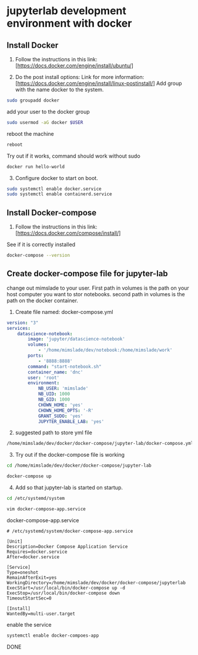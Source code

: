# jupyterlab development environment with docker
## Install Docker
1. Follow the instructions in this link: [https://docs.docker.com/engine/install/ubuntu/]

2. Do the post install options:
Link for more information: [https://docs.docker.com/engine/install/linux-postinstall/]
Add group with the name docker to the system.
```sh
sudo groupadd docker
```

add your user to the docker group
```sh
sudo usermod -aG docker $USER
```

reboot the machine
```sh
reboot
```

Try out if it works, command should work without sudo
```sh
docker run hello-world
```

3. Configure docker to start on boot.
```sh
sudo systemctl enable docker.service
sudo systemctl enable containerd.service
```

## Install Docker-compose
1. Follow the instructions in this link: [https://docs.docker.com/compose/install/]

See if it is correctly installed
```sh
docker-compose --version
```

## Create docker-compose file for jupyter-lab
change out mimslade to your user.
First path in volumes is the path on your host computer you want to stor notebooks.
second path in volumes is the path on the docker container.
1. Create file named: docker-compose.yml
```yml
version: "3"
services:
    datascience-notebook:
        image: 'jupyter/datascience-notebook'
        volumes:
            - '/home/mimslade/dev/notebook:/home/mimslade/work'
        ports:
            - '8888:8888'
        command: "start-notebook.sh"
        container_name: 'dnc'
        user: 'root'
        environment:
            NB_USER: 'mimslade'
            NB_UID: 1000
            NB_GID: 1000
            CHOWN_HOME: 'yes'
            CHOWN_HOME_OPTS: '-R'
            GRANT_SUDO: 'yes'
            JUPYTER_ENABLE_LAB: 'yes'


```

2. suggested path to store yml file
```sh
/home/mimslade/dev/docker/docker-compose/jupyter-lab/docker-compose.yml
```

3. Try out if the docker-compose file is working
```sh
cd /home/mimslade/dev/docker/docker-compose/jupyter-lab
```
```sh
docker-compose up
```

4. Add so that jupyter-lab is started on startup.
```sh
cd /etc/systemd/system
```
```sh
vim docker-compose-app.service
```
docker-compose-app.service
```
# /etc/systemd/system/docker-compose-app.service

[Unit]
Description=Docker Compose Application Service
Requires=docker.service
After=docker.service

[Service]
Type=oneshot
RemainAfterExit=yes
WorkingDirectory=/home/mimslade/dev/docker/docker-compose/jupyterlab
ExecStart=/usr/local/bin/docker-compose up -d
ExecStop=/usr/local/bin/docker-compose down
TimeoutStartSec=0

[Install]
WantedBy=multi-user.target
```

enable the service
```sh
systemctl enable docker-compoes-app
```

DONE
